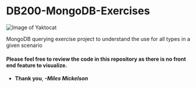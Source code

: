 # DB200-MongoDB-Exercises

![Image of Yaktocat](https://octodex.github.com/images/yaktocat.png)

MongoDB querying exercise project to understand the use for all types in a given scenario

#### Please feel free to review the code in this repository as there is no front end feature to visualize.

* **Thank you**, ***-Miles Mickelson***
